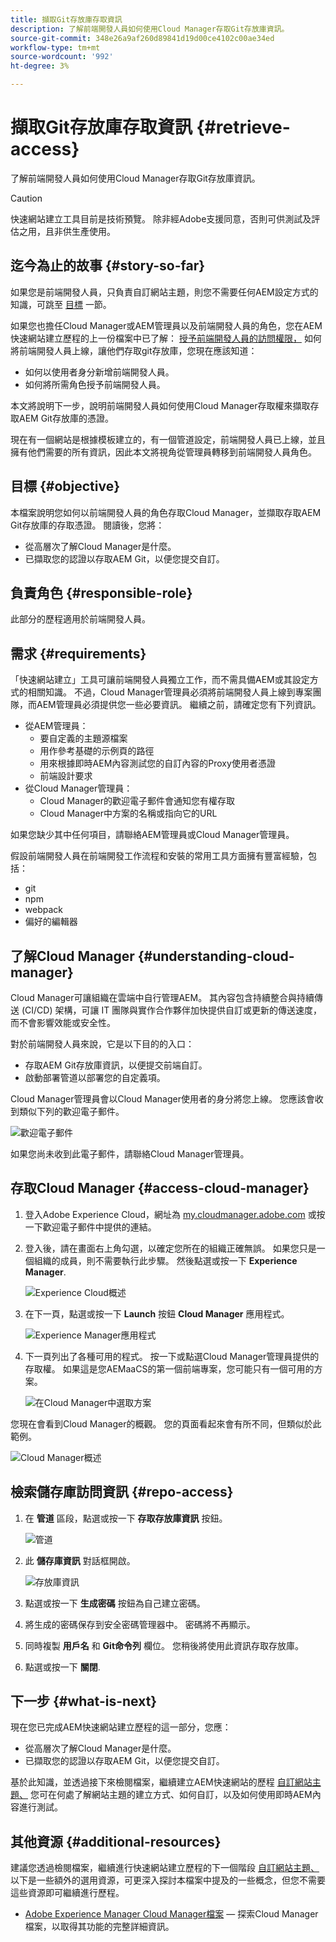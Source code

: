 ```yaml
---
title: 擷取Git存放庫存取資訊
description: 了解前端開發人員如何使用Cloud Manager存取Git存放庫資訊。
source-git-commit: 348e26a9af260d89841d19d00ce4102c00ae34ed
workflow-type: tm+mt
source-wordcount: '992'
ht-degree: 3%

---
```



# 擷取Git存放庫存取資訊 {#retrieve-access}

了解前端開發人員如何使用Cloud Manager存取Git存放庫資訊。

>[!CAUTION]
>
>快速網站建立工具目前是技術預覽。 除非經Adobe支援同意，否則可供測試及評估之用，且非供生產使用。

## 迄今為止的故事 {#story-so-far}

如果您是前端開發人員，只負責自訂網站主題，則您不需要任何AEM設定方式的知識，可跳至 [目標](#objective) 一節。

如果您也擔任Cloud Manager或AEM管理員以及前端開發人員的角色，您在AEM快速網站建立歷程的上一份檔案中已了解： [授予前端開發人員的訪問權限，](grant-access.md) 如何將前端開發人員上線，讓他們存取git存放庫，您現在應該知道：

* 如何以使用者身分新增前端開發人員。
* 如何將所需角色授予前端開發人員。

本文將說明下一步，說明前端開發人員如何使用Cloud Manager存取權來擷取存取AEM Git存放庫的憑證。

現在有一個網站是根據模板建立的，有一個管道設定，前端開發人員已上線，並且擁有他們需要的所有資訊，因此本文將視角從管理員轉移到前端開發人員角色。

## 目標 {#objective}

本檔案說明您如何以前端開發人員的角色存取Cloud Manager，並擷取存取AEM Git存放庫的存取憑證。 閱讀後，您將：

* 從高層次了解Cloud Manager是什麼。
* 已擷取您的認證以存取AEM Git，以便您提交自訂。

## 負責角色 {#responsible-role}

此部分的歷程適用於前端開發人員。

## 需求 {#requirements}

「快速網站建立」工具可讓前端開發人員獨立工作，而不需具備AEM或其設定方式的相關知識。 不過，Cloud Manager管理員必須將前端開發人員上線到專案團隊，而AEM管理員必須提供您一些必要資訊。 繼續之前，請確定您有下列資訊。

* 從AEM管理員：
   * 要自定義的主題源檔案
   * 用作參考基礎的示例頁的路徑
   * 用來根據即時AEM內容測試您的自訂內容的Proxy使用者憑證
   * 前端設計要求
* 從Cloud Manager管理員：
   * Cloud Manager的歡迎電子郵件會通知您有權存取
   * Cloud Manager中方案的名稱或指向它的URL

如果您缺少其中任何項目，請聯絡AEM管理員或Cloud Manager管理員。

假設前端開發人員在前端開發工作流程和安裝的常用工具方面擁有豐富經驗，包括：

* git
* npm
* webpack
* 偏好的編輯器

## 了解Cloud Manager {#understanding-cloud-manager}

Cloud Manager可讓組織在雲端中自行管理AEM。 其內容包含持續整合與持續傳送 (CI/CD) 架構，可讓 IT 團隊與實作合作夥伴加快提供自訂或更新的傳送速度，而不會影響效能或安全性。

對於前端開發人員來說，它是以下目的的入口：

* 存取AEM Git存放庫資訊，以便提交前端自訂。
* 啟動部署管道以部署您的自定義項。

Cloud Manager管理員會以Cloud Manager使用者的身分將您上線。 您應該會收到類似下列的歡迎電子郵件。

![歡迎電子郵件](assets/welcome-email.png)

如果您尚未收到此電子郵件，請聯絡Cloud Manager管理員。

## 存取Cloud Manager {#access-cloud-manager}

1. 登入Adobe Experience Cloud，網址為 [my.cloudmanager.adobe.com](https://my.cloudmanager.adobe.com/) 或按一下歡迎電子郵件中提供的連結。

1. 登入後，請在畫面右上角勾選，以確定您所在的組織正確無誤。 如果您只是一個組織的成員，則不需要執行此步驟。 然後點選或按一下 **Experience Manager**.

   ![Experience Cloud概述](assets/experience-cloud-overview.png)

1. 在下一頁，點選或按一下 **Launch** 按鈕 **Cloud Manager** 應用程式。

   ![Experience Manager應用程式](assets/experience-manager-apps.png)

1. 下一頁列出了各種可用的程式。 按一下或點選Cloud Manager管理員提供的存取權。 如果這是您AEMaaCS的第一個前端專案，您可能只有一個可用的方案。

   ![在Cloud Manager中選取方案](assets/cloud-manager-select-program.png)

您現在會看到Cloud Manager的概觀。 您的頁面看起來會有所不同，但類似於此範例。

![Cloud Manager概述](assets/cloud-manager-overview.png)

## 檢索儲存庫訪問資訊 {#repo-access}

1. 在 **管道** 區段，點選或按一下 **存取存放庫資訊** 按鈕。

   ![管道](assets/pipelines-repo-info.png)

1. 此 **儲存庫資訊** 對話框開啟。

   ![存放庫資訊](assets/repo-info.png)

1. 點選或按一下 **生成密碼** 按鈕為自己建立密碼。

1. 將生成的密碼保存到安全密碼管理器中。 密碼將不再顯示。

1. 同時複製 **用戶名** 和 **Git命令列** 欄位。 您稍後將使用此資訊存取存放庫。

1. 點選或按一下 **關閉**.

## 下一步 {#what-is-next}

現在您已完成AEM快速網站建立歷程的這一部分，您應：

* 從高層次了解Cloud Manager是什麼。
* 已擷取您的認證以存取AEM Git，以便您提交自訂。

基於此知識，並透過接下來檢閱檔案，繼續建立AEM快速網站的歷程 [自訂網站主題、](customize-theme.md) 您可在何處了解網站主題的建立方式、如何自訂，以及如何使用即時AEM內容進行測試。

## 其他資源 {#additional-resources}

建議您透過檢閱檔案，繼續進行快速網站建立歷程的下一個階段 [自訂網站主題、](customize-theme.md) 以下是一些額外的選用資源，可更深入探討本檔案中提及的一些概念，但您不需要這些資源即可繼續進行歷程。

* [Adobe Experience Manager Cloud Manager檔案](https://experienceleague.adobe.com/docs/experience-manager-cloud-manager/using/introduction-to-cloud-manager.html?lang=zh-Hant)  — 探索Cloud Manager檔案，以取得其功能的完整詳細資訊。

